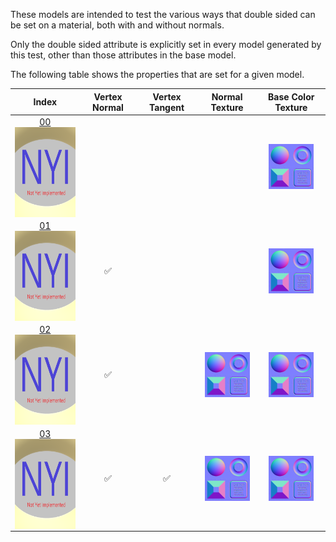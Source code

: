 These models are intended to test the various ways that double sided can be set on a material, both with and without normals.

Only the double sided attribute is explicitly set in every model generated by this test, other than those attributes in the base model.  
 
The following table shows the properties that are set for a given model.  


Index | Vertex Normal | Vertex Tangent | Normal Texture | Base Color Texture
:---: | :---: | :---: | :---: | :---:
[00](Material_Doublesided_00.gltf)<br><img src="ReferenceImages/Material_Doublesided_00.png" height="144" width="144" align="middle"> |   |   |   | <img src="Textures/BaseColor_Plane.png" height="72" width="72" align="middle">
[01](Material_Doublesided_01.gltf)<br><img src="ReferenceImages/Material_Doublesided_01.png" height="144" width="144" align="middle"> | :white_check_mark: |   |   | <img src="Textures/BaseColor_Plane.png" height="72" width="72" align="middle">
[02](Material_Doublesided_02.gltf)<br><img src="ReferenceImages/Material_Doublesided_02.png" height="144" width="144" align="middle"> | :white_check_mark: |   | <img src="Textures/Normal_Plane.png" height="72" width="72" align="middle"> | <img src="Textures/BaseColor_Plane.png" height="72" width="72" align="middle">
[03](Material_Doublesided_03.gltf)<br><img src="ReferenceImages/Material_Doublesided_03.png" height="144" width="144" align="middle"> | :white_check_mark: | :white_check_mark: | <img src="Textures/Normal_Plane.png" height="72" width="72" align="middle"> | <img src="Textures/BaseColor_Plane.png" height="72" width="72" align="middle">
 
